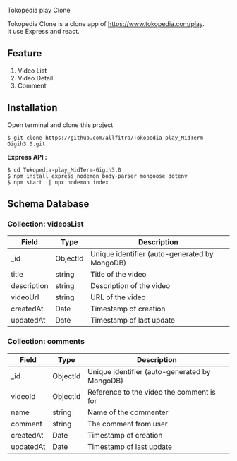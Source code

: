 Tokopedia play Clone

Tokopedia Clone is a clone app of https://www.tokopedia.com/play. <br>
It use Express and react.

## Feature

1. Video List
2. Video Detail
3. Comment

## Installation

Open terminal and clone this project
```
$ git clone https://github.com/allfitra/Tokopedia-play_MidTerm-Gigih3.0.git
```

**Express API :**

```
$ cd Tokopedia-play_MidTerm-Gigih3.0
$ npm install express nodemon body-parser mongoose dotenv
$ npm start || npx nodemon index
```

## Schema Database

### Collection: videosList

| Field       | Type   | Description             |
|-------------|--------|-------------------------|
| _id         | ObjectId | Unique identifier (auto-generated by MongoDB) |
| title       | string | Title of the video      |
| description | string | Description of the video|
| videoUrl    | string | URL of the video        |
| createdAt   | Date   | Timestamp of creation   |
| updatedAt   | Date   | Timestamp of last update|

### Collection: comments

| Field       | Type   | Description             |
|-------------|--------|-------------------------|
| _id         | ObjectId | Unique identifier (auto-generated by MongoDB) |
| videoId     | ObjectId | Reference to the video the comment is for |
| name        | string | Name of the commenter   |
| comment     | string | The comment from user     |
| createdAt   | Date   | Timestamp of creation   |
| updatedAt   | Date   | Timestamp of last update|
